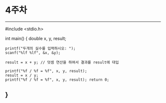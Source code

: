 # 4주차


---
#include <stdio.h>

int main() {
    double x, y, result;

    printf("두개의 실수를 입력하시오: ");
    scanf("%lf %lf", &x, &y);

    result = x + y; // 덧셈 연산을 하여서 결과를 result에 대입
    
    printf("%f / %f = %f", x, y, result);
    result = x / y;
    printf("%f / %f = %f", x, y, result); return 0;
}
---
